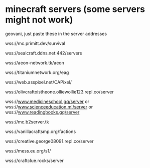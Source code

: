 # minecraft servers (some servers might not work)

geovani, just paste these in the server addresses

wss://mc.primitt.dev/survival

 wss://sealcraft.ddns.net:442/servers
 
 wss://aeon-network.tk/aeon
 
 wss://titaniumnetwork.org/eag
 
 wss://web.asspixel.net/CAPixel/
 
 wss://olivcraftoistheone.olliewollie123.repl.co/server
 
 wss://www.medicineschool.gq/server   or   wss://www.scienceeducation.ml/server   or   wss://www.readingbooks.gq/server
 
wss://mc.b2server.tk

wss://vanillacraftsmp.org/factions

wss://creative.george08091.repl.co/server

 wss://mess.eu.org/s1/
 
wss://craftclue.rocks/server
